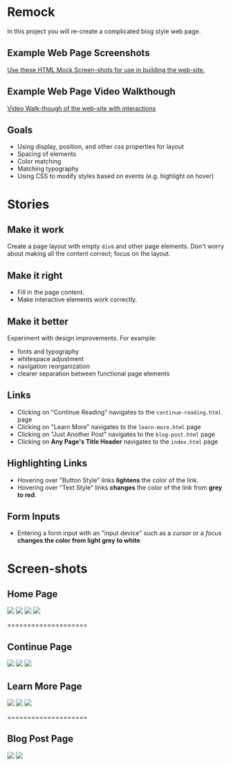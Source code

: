 # Remock

In this project you will re-create a complicated blog style web page.

## Example Web Page Screenshots

[Use these HTML Mock Screen-shots for use in building the web-site.](https://drive.google.com/drive/folders/1Y5G571wVANV62R0D_6vPe8YFQe9gAD6O?usp=sharing)

## Example Web Page Video Walkthough

[Video Walk-though of the web-site with interactions](https://drive.google.com/open?id=1XIVPNTcvcjIio1SaC2npyetsqlCvANN9)

## Goals

  * Using display, position, and other css properties for layout
  * Spacing of elements
  * Color matching
  * Matching typography
  * Using CSS to modify styles based on events (e.g. highlight on hover)

# Stories

<!--BOX-->
## Make it work

Create a page layout with empty `div`s and other page elements. Don't worry about making all the content correct; focus on the layout.

<!--/BOX-->

<!--BOX-->
## Make it right

* Fill in the page content.
* Make interactive elements work correctly.

<!--/BOX-->

<!--BOX-->
## Make it better

Experiment with design improvements. For example:

* fonts and typography
* whitespace adjustment
* navigation reorganization
* clearer separation between functional page elements

<!--/BOX-->

<!--BOX-->
## Links

- Clicking on "Continue Reading" navigates to the `continue-reading.html` page
- Clicking on "Learn More" navigates to the `learn-more.html` page
- Clicking on "Just Another Post" navigates to the `blog-post.html` page
- Clicking on **Any Page's Title Header** navigates to the `index.html` page

<!--/BOX-->

<!--BOX-->
## Highlighting Links

- Hovering over "Button Style" links **lightens** the color of the link.
- Hovering over "Text Style" links **changes** the color of the link from **grey to red**.

<!--/BOX-->

<!--BOX-->
## Form Inputs

- Entering a form input with an "input device" such as a *cursor* or a *focus* **changes the color from light grey to white**

<!--/BOX-->


# Screen-shots

## Home Page

![](/images/home-1.png)
![](/images/home-2.png)
![](/images/home-3.png)
![](/images/home-4.png)

====================

## Continue Page

![](/images/right-1.png)
![](/images/right-2.png)
![](/images/right-3.png)

## Learn More Page

![](/images/left-1.png)
![](/images/left-2.png)
![](/images/left-3.png)

====================

## Blog Post Page

![](/images/none-1.png)
![](/images/none-2.png)
